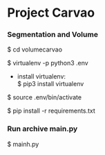 # Project Carvao # 

### Segmentation and Volume

$ cd volumecarvao

$ virtualenv -p python3 .env 
  - install virtualenv:  
    $ pip3 install virtualenv

$ source .env/bin/activate

$ pip install -r requirements.txt

### Run archive main.py
$ mainh.py
